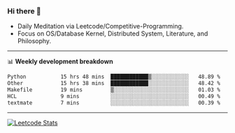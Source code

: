 ### Hi there 👋
* Daily Meditation via Leetcode/Competitive-Programming.
* Focus on OS/Database Kernel, Distributed System, Literature, and Philosophy.

-------

📊 **Weekly development breakdown**
<!--START_SECTION:waka-->

```txt
Python           15 hrs 48 mins  ████████████▒░░░░░░░░░░░░   48.89 %
Other            15 hrs 38 mins  ████████████░░░░░░░░░░░░░   48.42 %
Makefile         19 mins         ▒░░░░░░░░░░░░░░░░░░░░░░░░   01.03 %
HCL              9 mins          ░░░░░░░░░░░░░░░░░░░░░░░░░   00.49 %
textmate         7 mins          ░░░░░░░░░░░░░░░░░░░░░░░░░   00.39 %
```

<!--END_SECTION:waka-->

-------

[![Leetcode Stats](https://leetcard.jacoblin.cool/hzhang413?font=Fira+Mono)](https://leetcode.com/fxrc)
<!-- ![image](./cyberpunk-ghost-in-the-shell.gif)
![image](./gis-archive.png) -->
